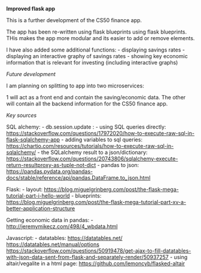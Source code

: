 **Improved flask app**

This is a further development of the CS50 finance app.

The app has been re-written using flask blueprints using flask blueprints. THis makes the app more modular and its easier to add or remove elements.

I have also added some additional functions:
    - displaying savings rates
    - displaying an interactive graphy of savings rates
    - showing key economic information that is relevant for investing (including interactive graphs)

*Future development*

I am planning on splitting to app into two microservices: 

1 will act as a front end and contain the saving/economic data. The other will contain all the backend information for the CS50 finance app. 


*Key sources*

SQL alchemy:
    - db.session.update : 
    - using SQL queries directly: https://stackoverflow.com/questions/17972020/how-to-execute-raw-sql-in-flask-sqlalchemy-app
    - adding variables to sql queries: https://chartio.com/resources/tutorials/how-to-execute-raw-sql-in-sqlalchemy/
    - the SQLalchemy result to a json/dictionary: https://stackoverflow.com/questions/20743806/sqlalchemy-execute-return-resultproxy-as-tuple-not-dict
    - pandas to json: https://pandas.pydata.org/pandas-docs/stable/reference/api/pandas.DataFrame.to_json.html

Flask:
    - layout: https://blog.miguelgrinberg.com/post/the-flask-mega-tutorial-part-i-hello-world
    - blueprints: https://blog.miguelgrinberg.com/post/the-flask-mega-tutorial-part-xv-a-better-application-structure

Getting economic data in pandas:
    - http://jeremymikecz.com/498/4_wbdata.html

Javascript:
    - datatables: https://datatables.net/
                  https://datatables.net/manual/options
                  https://stackoverflow.com/questions/50919478/get-ajax-to-fill-datatables-with-json-data-sent-from-flask-and-separately-render/50937257
    - using altair/vegalite in a html page: https://github.com/lemoncyb/flasked-altair